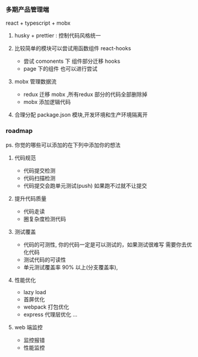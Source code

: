 ### 多期产品管理端

react + typescript + mobx

1. husky + prettier : 控制代码风格统一

2. 比较简单的模块可以尝试用函数组件 react-hooks

   - 尝试 comonents 下 组件部分迁移 hooks
   - page 下的组件 也可以进行尝试

3. mobx 管理数据流
    - redux 迁移 mobx ,所有redux 部分的代码全部删除掉
    - mobx 添加逻辑代码

4. 合理分配 package.json 模块,开发环境和生产环境隔离开


### roadmap
ps. 你觉的哪些可以添加的在下列中添加你的想法

1. 代码规范 
    - 代码提交检测
    - 代码扫描检测
    - 代码提交会跑单元测试(push) 如果跑不过就不让提交

2. 提升代码质量 
    - 代码走读
    - 圈复杂度检测代码

3. 测试覆盖

   - 代码的可测性, 你的代码一定是可以测试的，如果测试很难写 需要你去优化代码
   - 测试代码的可读性
   - 单元测试覆盖率 90% 以上(分支覆盖率),

4. 性能优化

    - lazy load
    - 首屏优化
    - webpack 打包优化
    - express 代理层优化 
    ...

5. web 端监控
    - 监控报错
    - 性能监控